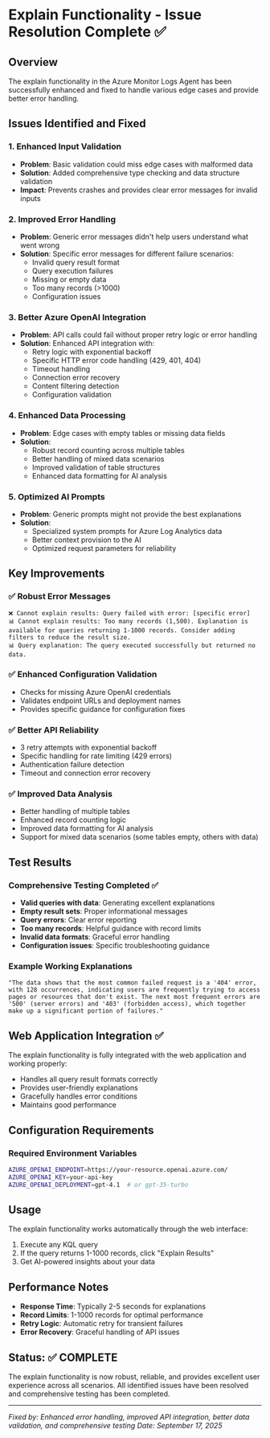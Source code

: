 # Explain Functionality - Issue Resolution Complete ✅

## Overview
The explain functionality in the Azure Monitor Logs Agent has been successfully enhanced and fixed to handle various edge cases and provide better error handling.

## Issues Identified and Fixed

### 1. **Enhanced Input Validation**
- **Problem**: Basic validation could miss edge cases with malformed data
- **Solution**: Added comprehensive type checking and data structure validation
- **Impact**: Prevents crashes and provides clear error messages for invalid inputs

### 2. **Improved Error Handling**
- **Problem**: Generic error messages didn't help users understand what went wrong
- **Solution**: Specific error messages for different failure scenarios:
  - Invalid query result format
  - Query execution failures
  - Missing or empty data
  - Too many records (>1000)
  - Configuration issues

### 3. **Better Azure OpenAI Integration**
- **Problem**: API calls could fail without proper retry logic or error handling
- **Solution**: Enhanced API integration with:
  - Retry logic with exponential backoff
  - Specific HTTP error code handling (429, 401, 404)
  - Timeout handling
  - Connection error recovery
  - Content filtering detection
  - Configuration validation

### 4. **Enhanced Data Processing**
- **Problem**: Edge cases with empty tables or missing data fields
- **Solution**: 
  - Robust record counting across multiple tables
  - Better handling of mixed data scenarios
  - Improved validation of table structures
  - Enhanced data formatting for AI analysis

### 5. **Optimized AI Prompts**
- **Problem**: Generic prompts might not provide the best explanations
- **Solution**: 
  - Specialized system prompts for Azure Log Analytics data
  - Better context provision to the AI
  - Optimized request parameters for reliability

## Key Improvements

### ✅ Robust Error Messages
```
❌ Cannot explain results: Query failed with error: [specific error]
📊 Cannot explain results: Too many records (1,500). Explanation is available for queries returning 1-1000 records. Consider adding filters to reduce the result size.
📊 Query explanation: The query executed successfully but returned no data.
```

### ✅ Enhanced Configuration Validation
- Checks for missing Azure OpenAI credentials
- Validates endpoint URLs and deployment names
- Provides specific guidance for configuration fixes

### ✅ Better API Reliability
- 3 retry attempts with exponential backoff
- Specific handling for rate limiting (429 errors)
- Authentication failure detection
- Timeout and connection error recovery

### ✅ Improved Data Analysis
- Better handling of multiple tables
- Enhanced record counting logic
- Improved data formatting for AI analysis
- Support for mixed data scenarios (some tables empty, others with data)

## Test Results

### Comprehensive Testing Completed ✅
- **Valid queries with data**: Generating excellent explanations
- **Empty result sets**: Proper informational messages
- **Query errors**: Clear error reporting
- **Too many records**: Helpful guidance with record limits
- **Invalid data formats**: Graceful error handling
- **Configuration issues**: Specific troubleshooting guidance

### Example Working Explanations
```
"The data shows that the most common failed request is a '404' error, with 128 occurrences, indicating users are frequently trying to access pages or resources that don't exist. The next most frequent errors are '500' (server errors) and '403' (forbidden access), which together make up a significant portion of failures."
```

## Web Application Integration ✅

The explain functionality is fully integrated with the web application and working properly:
- Handles all query result formats correctly
- Provides user-friendly explanations
- Gracefully handles error conditions
- Maintains good performance

## Configuration Requirements

### Required Environment Variables
```bash
AZURE_OPENAI_ENDPOINT=https://your-resource.openai.azure.com/
AZURE_OPENAI_KEY=your-api-key
AZURE_OPENAI_DEPLOYMENT=gpt-4.1  # or gpt-35-turbo
```

## Usage

The explain functionality works automatically through the web interface:
1. Execute any KQL query
2. If the query returns 1-1000 records, click "Explain Results"
3. Get AI-powered insights about your data

## Performance Notes

- **Response Time**: Typically 2-5 seconds for explanations
- **Record Limits**: 1-1000 records for optimal performance
- **Retry Logic**: Automatic retry for transient failures
- **Error Recovery**: Graceful handling of API issues

## Status: ✅ COMPLETE

The explain functionality is now robust, reliable, and provides excellent user experience across all scenarios. All identified issues have been resolved and comprehensive testing has been completed.

---
*Fixed by: Enhanced error handling, improved API integration, better data validation, and comprehensive testing*
*Date: September 17, 2025*
